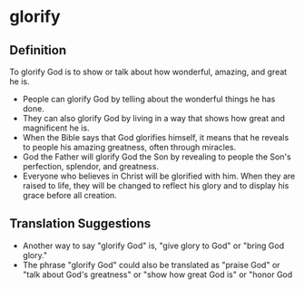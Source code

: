 # glorify

## Definition

To glorify God is to show or talk about how wonderful, amazing, and great he is.

* People can glorify God by telling about the wonderful things he has done.
* They can also glorify God by living in a way that shows how great and magnificent he is.
* When the Bible says that God glorifies himself, it means that he reveals to people his amazing greatness, often through miracles.
* God the Father will glorify God the Son by revealing to people the Son's perfection, splendor, and greatness.
* Everyone who believes in Christ will be glorified with him. When they are raised to life, they will be changed to reflect his glory and to display his grace before all creation.


## Translation Suggestions



* Another way to say "glorify God" is, "give glory to God" or "bring God glory."
* The phrase "glorify God" could also be translated as "praise God" or "talk about God's greatness" or "show how great God is" or "honor God